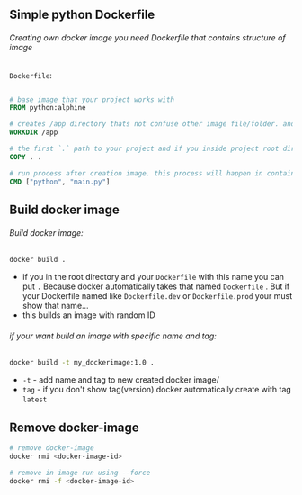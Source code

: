 ## Simple python Dockerfile
###### Creating own docker image you need Dockerfile that contains structure of image
`Dockerfile`:
```dockerfile

# base image that your project works with
FROM python:alphine

# creates /app directory thats not confuse other image file/folder. and your location was there
WORKDIR /app

# the first `.` path to your project and if you inside project root directory you can write `.` | the second `.` show path inside the image it will be `/app`
COPY . .

# run process after creation image. this process will happen in container, nor in an image
CMD ["python", "main.py"]
```


## Build docker image
###### Build docker image:
```sh
docker build .
```
 - if you in the root directory and your `Dockerfile` with this name you can put `.` Because docker automatically takes that named `Dockerfile` . But if your Dockerfile named like `Dockerfile.dev` or `Dockerfile.prod` your must show that name...
 - this builds an image with random ID

###### if your want build an image with specific name and tag:
```sh
docker build -t my_dockerimage:1.0 .
```

 - `-t` - add name and tag to new created docker image/
 - `tag` - if you don't show tag(version) docker automatically create with tag `latest`

## Remove docker-image
```sh
# remove docker-image
docker rmi <docker-image-id>

# remove in image run using --force
docker rmi -f <docker-image-id>
```

